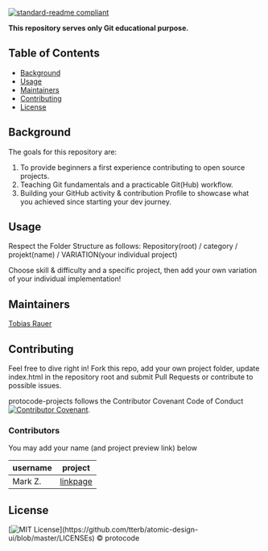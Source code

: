 [![standard-readme compliant](https://img.shields.io/badge/readme%20style-standard-brightgreen.svg?style=flat-square)](https://github.com/RichardLitt/standard-readme)

**This repository serves only Git educational purpose.**


## Table of Contents
- [Background](#background)
- [Usage](#usage)
- [Maintainers](#maintainers)
- [Contributing](#contributing)
- [License](#license)

## Background
The goals for this repository are:

1. To provide beginners a first experience contributing to open source projects.
2. Teaching Git fundamentals and a practicable Git(Hub) workflow.
3. Building your GitHub activity & contribution Profile to showcase what you achieved since starting your dev journey. 

## Usage
Respect the Folder Structure as follows: Repository(root) / category / projekt(name) / VARIATION(your individual project)

Choose skill & difficulty and a specific project, then add your own variation of your individual implementation!  

## Maintainers
[Tobias Rauer](https://github.com/prototowb)

## Contributing
Feel free to dive right in! Fork this repo, add your own project folder, update index.html in the repository root and submit Pull Requests or contribute to possible issues.

protocode-projects follows the Contributor Covenant Code of Conduct [![Contributor Covenant](https://img.shields.io/badge/Contributor%20Covenant-2.0-4baaaa.svg)](code_of_conduct.md).

### Contributors
You may add your name (and project preview link) below

|username|project|
|--------|-------|
|Mark Z.|[linkpage](https://www.youtube.com/watch?v=o-YBDTqX_ZU)|

## License
[![MIT License](https://img.shields.io/apm/l/atomic-design-ui.svg?)](https://github.com/tterb/atomic-design-ui/blob/master/LICENSEs) © protocode
